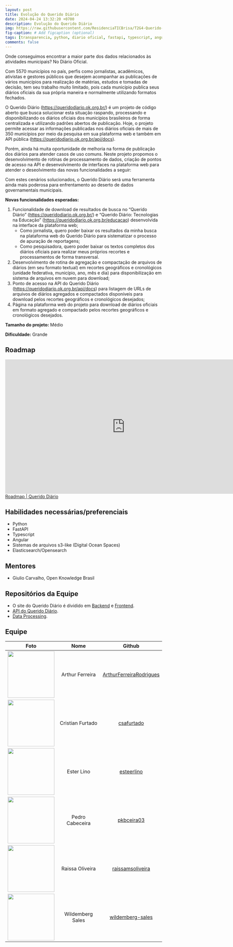 ```yaml
---
layout: post
title: Evolução do Querido Diário
date: 2024-04-24 13:32:20 +0700
description: Evolução do Querido Diário
img: https://raw.githubusercontent.com/ResidenciaTICBrisa/T2G4-Querido-Diario/main/docs/imagens/mascote.webp
fig-caption: # Add figcaption (optional)
tags: [transparencia, python, diario oficial, fastapi, typescript, angular, s3, elasticsearch]
comments: false
---
```


Onde conseguimos encontrar a maior parte dos dados relacionados às atividades municipais? No Diário Oficial.

Com 5570 municípios no país, perfis como jornalistas, acadêmicos, ativistas e gestores públicos que desejem acompanhar as publicações de vários municípios para realização de matérias, estudos e tomadas de decisão, tem seu trabalho muito limitado, pois cada município publica seus diários oficiais da sua própria maneira e normalmente utilizando formatos fechados.

O Querido Diário (https://queridodiario.ok.org.br/) é um projeto de código aberto que busca solucionar esta situação raspando, processando e disponibilizando os diários oficiais dos municípios brasileiros de forma centralizada e utilizando padrões abertos de publicação. Hoje, o projeto permite acessar as informações publicadas nos diários oficiais de mais de 350 municípios por meio da pesquisa em sua plataforma web e também em API pública (https://queridodiario.ok.org.br/api/docs).

Porém, ainda há muita oportunidade de melhoria na forma de publicação dos diários para atender casos de uso comuns. Neste projeto propomos o desenvolvimento de rotinas de processamento de dados, criação de pontos de acesso na API e desenvolvimento de interfaces na plataforma web para atender o deseolvimento das novas funcionalidades a seguir:

Com estes cenários solucionados, o Querido Diário será uma ferramenta ainda mais poderosa para enfrentamento ao deserto de dados governamentais municipais.

**Novas funcionalidades esperadas:**
1. Funcionalidade de download de resultados de busca no “Querido Diário” (https://queridodiario.ok.org.br/) e “Querido Diário: Tecnologias na Educação” (https://queridodiario.ok.org.br/educacao) desenvolvida na interface da plataforma web;
   - Como jornalista, quero poder baixar os resultados da minha busca na plataforma web do Querido Diário para sistematizar o processo de apuração de reportagens;
   - Como pesquisadora, quero poder baixar os textos completos dos diários oficiais para realizar meus próprios recortes e processamentos de forma transversal.
2. Desenvolvimento de rotina de agregação e compactação de arquivos de diários (em seu formato textual) em recortes geográficos e cronológicos (unidade federativa, município, ano, mês e dia) para disponibilização em sistema de arquivos em nuvem para download;
3. Ponto de acesso na API do Querido Diário (https://queridodiario.ok.org.br/api/docs) para listagem de URLs de arquivos de diários agregados e compactados disponíveis para download pelos recortes geográficos e cronológicos desejados;
4. Página na plataforma web do projeto para download de diários oficiais em formato agregado e compactado pelos recortes geográficos e cronológicos desejados.

**Tamanho do projeto:** Médio

**Dificuldade:** Grande

## Roadmap

<iframe width="768" height="432" src="https://miro.com/app/live-embed/uXjVOlm4vs8=/?moveToViewport=-470,-3363,6023,2733&embedId=592248376332" frameborder="0" scrolling="no" allow="fullscreen; clipboard-read; clipboard-write" allowfullscreen></iframe>
<a href="https://miro.com/app/board/uXjVOlm4vs8=/?moveToViewport=-470,-3363,6023,2733&embedId=592248376332" target="_blank" rel="noopener">Roadmap | Querido Diário</a>

## Habilidades necessárias/preferenciais  
- Python
- FastAPI
- Typescript
- Angular
- Sistemas de arquivos s3-like (Digital Ocean Spaces)
- Elasticsearch/Opensearch

## Mentores
- Giulio Carvalho, Open Knowledge Brasil

## Repositórios da Equipe

- O site do Querido Diário é dividido em [Backend](https://github.com/Wildemberg-Projects/querido-diario-frontend) e [Frontend](https://github.com/Wildemberg-Projects/querido-diario-backend).
- [API do Querido Diário](https://github.com/Wildemberg-Projects/querido-diario-api).
- [Data Processing](https://github.com/Wildemberg-Projects/querido-diario-data-processing).

## Equipe 

|                                    Foto                                    |       Nome       |                                Github                                 |
| :------------------------------------------------------------------------: | :--------------: | :-------------------------------------------------------------------: |
| <img src="https://github.com/ArthurFerreiraRodrigues.png" width="150px" /> | Arthur Ferreira  | [ArthurFerreiraRodrigues](https://github.com/ArthurFerreiraRodrigues) |
|       <img src="https://github.com/csafurtado.png" width="150px" />        | Cristian Furtado |              [csafurtado](https://github.com/csafurtado)              |
|       <img src="https://github.com/esteerlino.png" width="150px" />        |    Ester Lino    |              [esteerlino](https://github.com/esteerlino)              |
|       <img src="https://github.com/pkbceira03.png" width="150px" />        | Pedro Cabeceira  |              [pkbceira03](https://github.com/pkbceira03)              |
|    <img src="https://github.com/raissamsoliveira.png" width="150px" />     | Raissa Oliveira  |        [raissamsoliveira](https://github.com/raissamsoliveira)        |
|    <img src="https://github.com/wildemberg-sales.png" width="150px" />     | Wildemberg Sales |        [wildemberg-sales](https://github.com/wildemberg-sales)        |
